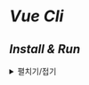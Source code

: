 # *Vue Cli*
## *Install & Run*
<details>
<summary>펼치기/접기</summary>
<br>

- **Vue Cli 설치**
    
    ```bash
    npm install -g @vue/cli
    ```
    
- **Vue Version**
    
    ```bash
    vue -V
    ```
    
- **Vue 프로젝트 생성**
    
    ```bash
    vue create 프로젝트명
    ```
    
- **Vue3 선택 및 NPM/YARN중 택1**
    
    ```bash
    ? Please pick a preset
    > Default ([Vue 3] babel, eslint)
      Default ([Vue 3] babel, eslint)
    Manually select features
    ```
    ```bash
    ? Pick the pacage manager to user when installing dependencies:
    > NPM
    YARN
    Manually select features
    ```
- **vetur 플러그인 설치**  
  - VSCode IDE 좌측 extentions 탭에서 vetur 검색 후 설치

  - `jsconfig.json`  
    reference : https://vuejs.github.io/vetur/guide/
    ```json
    {
      "compilerOptions": {
        "target": "es2015",
        "module": "esnext",
        "baseUrl": "./",
        "paths": {
          "@/*": ["components/*"]
        }
      },
      "include": [
        "src/**/*.vue",
        "src/**/*.js"
      ]
    }
    ```
- **실행**
    ```bash
    npm run serve
    ```
</details>

